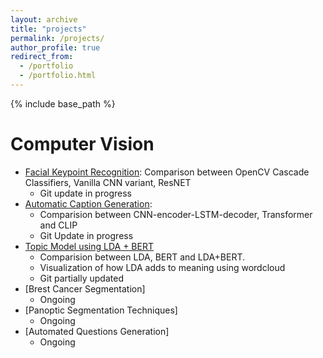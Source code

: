 ```yaml
---
layout: archive
title: "projects"
permalink: /projects/
author_profile: true
redirect_from:
  - /portfolio
  - /portfolio.html
---
```


{% include base_path %}

Computer Vision
======
* [Facial Keypoint Recognition](https://github.com/sunny1401/experiments_cv_nlp/blob/master/src/cv/pytorch/models/use_cases/):
    Comparison between OpenCV Cascade Classifiers, Vanilla CNN variant, ResNET
    - Git update in progress
* [Automatic Caption Generation]():
    - Comparision between CNN-encoder-LSTM-decoder, Transformer and CLIP
    - Git Update in progress
* [Topic Model using LDA + BERT](https://github.com/sunny1401/experiments_cv_nlp/tree/master/src/nlp)
    - Comparision between LDA, BERT and LDA+BERT. 
    - Visualization of how LDA adds to meaning using wordcloud
    - Git partially updated
* [Brest Cancer Segmentation]
    - Ongoing
* [Panoptic Segmentation Techniques]
    - Ongoing
* [Automated Questions Generation]
    - Ongoing